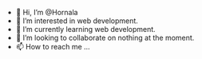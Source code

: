 - 👋 Hi, I’m @Hornala
- 👀 I’m interested in web development.
- 🌱 I’m currently learning web development.
- 💞️ I’m looking to collaborate on nothing at the moment.
- 📫 How to reach me ...

<!---
Hornala/Hornala is a ✨ special ✨ repository because its `README.md` (this file) appears on your GitHub profile.
You can click the Preview link to take a look at your changes.
--->
